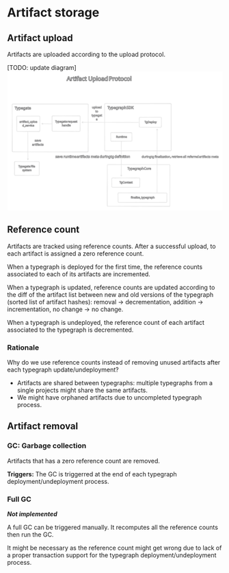 # Artifact storage

## Artifact upload

Artifacts are uploaded according to the upload protocol.

[TODO: update diagram]
![](./workflows/upload_protocol.svg "Artifact upload protocol")

## Reference count

Artifacts are tracked using reference counts. After a successful upload, to each
artifact is assigned a zero reference count.

When a typegraph is deployed for the first time, the reference counts associated
to each of its artifacts are incremented.

When a typegraph is updated, reference counts are updated according to the diff
of the artifact list between new and old versions of the typegraph (sorted list
of artifact hashes): removal -> decrementation, addition -> incrementation, no
change -> no change.

When a typegraph is undeployed, the reference count of each artifact associated
to the typegraph is decremented.

### Rationale

Why do we use reference counts instead of removing unused artifacts after each
typegraph update/undeployment?

- Artifacts are shared between typegraphs: multiple typegraphs from a single
  projects might share the same artifacts.
- We might have orphaned artifacts due to uncompleted typegraph process.

## Artifact removal

### GC: Garbage collection

Artifacts that has a zero reference count are removed.

**Triggers:** The GC is triggerred at the end of each typegraph
deployment/undeployment process.

### Full GC

**_Not implemented_**

A full GC can be triggered manually. It recomputes all the reference counts then
run the GC.

It might be necessary as the reference count might get wrong due to lack of a
proper transaction support for the typegraph deployment/undeployment process.
